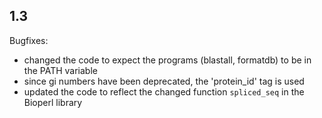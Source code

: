 ## 1.3

Bugfixes:

  - changed the code to expect the programs (blastall, formatdb) to be in the PATH variable
  - since gi numbers have been deprecated, the 'protein_id' tag is used
  - updated the code to reflect the changed function `spliced_seq` in the Bioperl library
